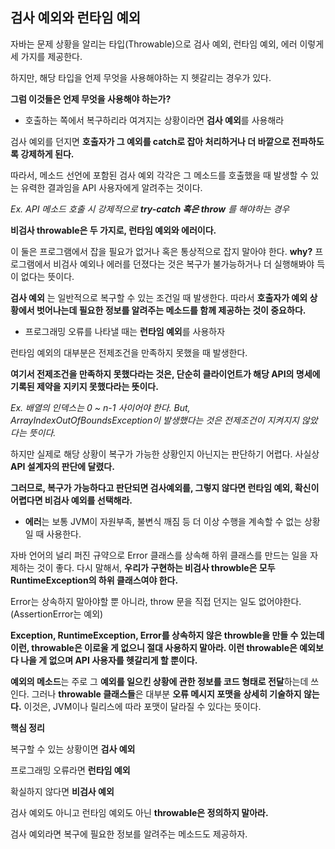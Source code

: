 ## 검사 예외와 런타임 예외

자바는 문제 상황을 알리는 타입(Throwable)으로 검사 예외, 런타임 예외, 에러 이렇게 세 가지를 제공한다.

하지만, 해당 타입을 언제 무엇을 사용해야하는 지 헷갈리는 경우가 있다.



**그럼 이것들은 언제 무엇을 사용해야 하는가?**

- 호출하는 쪽에서 복구하리라 여겨지는 상황이라면 **검사 예외**를 사용해라

검사 예외를 던지면 **호출자가 그 예외를 catch로 잡아 처리하거나 더 바깥으로 전파하도록 강제하게 된다.**

따라서, 메소드 선언에 포함된 검사 예외 각각은 그 메소드를 호출했을 때 발생할 수 있는 유력한 결과임을 API 사용자에게 알려주는 것이다.

*Ex. API 메소드 호출 시 강제적으로 **try-catch 혹은 throw** 를 해야하는 경우*

**비검사 throwable은 두 가지로, 런타임 예외와 에러이다.**

이 둘은 프로그램에서 잡을 필요가 없거나 혹은 통상적으로 잡지 말아야 한다. **why?** 프로그램에서 비검사 예외나 에러를 던졌다는 것은 복구가 불가능하거나 더 실행해봐야 득이 없다는 뜻이다.



**검사 예외** 는 일반적으로 복구할 수 있는 조건일 때 발생한다. 따라서 **호출자가 예외 상황에서 벗어나는데 필요한 정보를 알려주는 메소드를 함께 제공하는 것이 중요하다.**



- 프로그래밍 오류를 나타낼 때는 **런타임 예외**를 사용하자

런타임 예외의 대부분은 전제조건을 만족하지 못했을 때 발생한다.

**여기서 전제조건을 만족하지 못했다라는 것은, 단순히 클라이언트가 해당 API의 명세에 기록된 제약을 지키지 못했다라는 뜻이다.**

*Ex. 배열의 인덱스는 0 ~ n-1 사이어야 한다. But, ArrayIndexOutOfBoundsException이 발생했다는 것은 전제조건이 지켜지지 않았다는 뜻이다.*

하지만 실제로 해당 상황이 복구가 가능한 상황인지 아닌지는 판단하기 어렵다. 사실상 **API 설계자의 판단에 달렸다.**

**그러므로, 복구가 가능하다고 판단되면 검사예외를, 그렇지 않다면 런타임 예외, 확신이 어렵다면 비검사 예외를 선택해라.**



- **에러**는 보통 JVM이 자원부족, 불변식 깨짐 등 더 이상 수행을 계속할 수 없는 상황일 때 사용한다.

자바 언어의 널리 퍼진 규약으로 Error 클래스를 상속해 하위 클래스를 만드는 일을 자제하는 것이 좋다. 다시 말해서, **우리가 구현하는 비검사 throwble은 모두 RuntimeException의 하위 클래스여야 한다.**

Error는 상속하지 말아야할 뿐 아니라, throw 문을 직접 던지는 일도 없어야한다.(AssertionError는 예외)

**Exception, RuntimeException, Error를 상속하지 않은 throwble을 만들 수 있는데 이런, throwable은 이로울 게 없으니 절대 사용하지 말아라. 이런 throwable은 예외보다 나을 게 없으며 API 사용자를 헷갈리게 할 뿐이다.**



**예외의 메소드**는 주로 그 **예외를 일으킨 상황에 관한 정보를 코드 형태로 전달**하는데 쓰인다. 그러나 **throwable 클래스들**은 대부분 **오류 메시지 포맷을 상세히 기술하지 않는다.** 이것은, JVM이나 릴리스에 따라 포맷이 달라질 수 있다는 뜻이다.



**핵심 정리**

복구할 수 있는 상황이면 **검사 예외**

프로그래밍 오류라면 **런타임 예외**

확실하지 않다면 **비검사 예외**

검사 예외도 아니고 런타임 예외도 아닌 **throwable은 정의하지 말아라.**

검사 예외라면 복구에 필요한 정보를 알려주는 메소드도 제공하자.